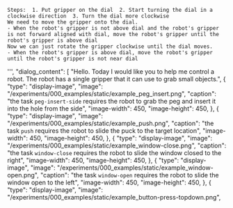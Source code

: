 
    Steps:  1. Put gripper on the dial  2. Start turning the dial in a clockwise direction  3. Turn the dial more clockwise
    We need to move the gripper onto the dial.
    - When the robot's gripper is not above dial and the robot's gripper is not forward aligned with dial, move the robot's gripper until the robot's gripper is above dial
    Now we can just rotate the gripper clockwise until the dial moves.
    - When the robot's gripper is above dial, move the robot's gripper until the robot's gripper is not near dial
''',
        "dialog_content": [
            "Hello. Today I would like you to help me control a robot. The robot has a single gripper that it can use to grab small objects.",
            {
                "type": "display-image",
                "image": "/experiments/000_examples/static/example_peg_insert.png",
                "caption": "the task `peg-insert-side` requires the robot to grab the peg and insert it into the hole from the side",
                "image-width": 450,
                "image-height": 450,
            },
            {
                "type": "display-image",
                "image": "/experiments/000_examples/static/example_push.png",
                "caption": "the task `push` requires the robot to slide the puck to the target location",
                "image-width": 450,
                "image-height": 450,
            },
            {
                "type": "display-image",
                "image": "/experiments/000_examples/static/example_window-close.png",
                "caption": "the task `window-close` requires the robot to slide the window closed to the right",
                "image-width": 450,
                "image-height": 450,
            },
            {
                "type": "display-image",
                "image": "/experiments/000_examples/static/example_window-open.png",
                "caption": "the task `window-open` requires the robot to slide the window open to the left",
                "image-width": 450,
                "image-height": 450,
            },
            {
                "type": "display-image",
                "image": "/experiments/000_examples/static/example_button-press-topdown.png",
